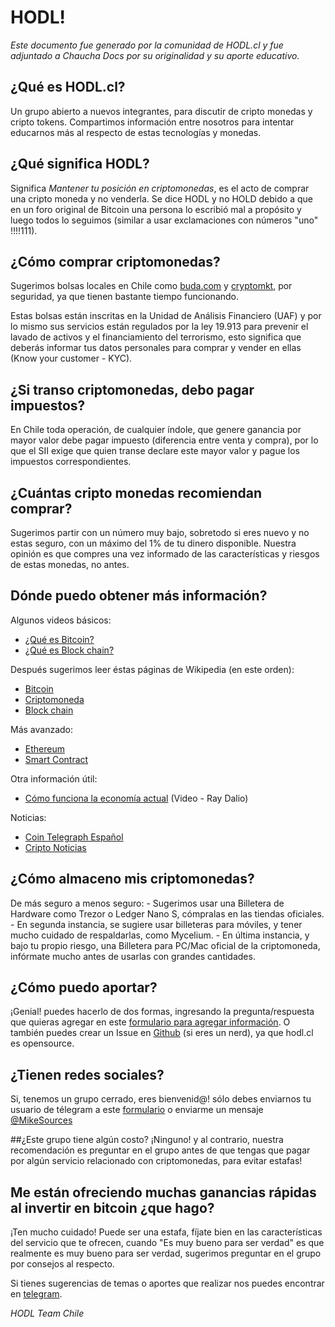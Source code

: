 # HODL!

*Este documento fue generado por la comunidad de HODL.cl y fue adjuntado a Chaucha Docs por su originalidad y su aporte educativo.*

## ¿Qué es HODL.cl?
Un grupo abierto a nuevos integrantes, para discutir de cripto monedas y cripto tokens. Compartimos información entre nosotros para intentar educarnos más al respecto de estas tecnologías y monedas.

## ¿Qué significa HODL?
Significa *Mantener tu posición en criptomonedas*, es el acto de comprar una cripto moneda y no venderla. Se dice HODL y no HOLD debido a que en un foro original de Bitcoin una persona lo escribió mal a propósito y luego todos lo seguimos (similar a usar exclamaciones con números "uno" !!!!111).

## ¿Cómo comprar criptomonedas?
Sugerimos bolsas locales en Chile como [buda.com](https://buda.com) y [cryptomkt](https://cryptomkt.com), por seguridad, ya que tienen bastante tiempo funcionando.

Estas bolsas están inscritas en la Unidad de Análisis Financiero (UAF) y por lo mismo sus servicios están regulados por la ley 19.913 para prevenir el lavado de activos y el financiamiento del terrorismo, esto significa que deberás informar tus datos personales para comprar y vender en ellas (Know your customer - KYC).

## ¿Si transo criptomonedas, debo pagar impuestos?
En Chile toda operación, de cualquier índole, que genere ganancia por mayor valor debe pagar impuesto (diferencia entre venta y compra), por lo que el SII exige que quien transe declare este mayor valor y pague los impuestos correspondientes.

## ¿Cuántas cripto monedas recomiendan comprar?
Sugerimos partir con un número muy bajo, sobretodo si eres nuevo y no estas seguro, con un máximo del 1% de tu dinero disponible. Nuestra opinión es que compres una vez informado de las características y riesgos de estas monedas, no antes.

## Dónde puedo obtener más información?
Algunos videos básicos:

* [¿Qué es Bitcoin?](https://www.youtube.com/watch?v=ceef71b0zSo)
* [¿Qué es Block chain?](https://www.youtube.com/watch?v=MCBCCFxbrBg)

Después sugerimos leer éstas páginas de Wikipedia (en este orden):

* [Bitcoin](https://es.wikipedia.org/wiki/Bitcoin)
* [Criptomoneda](https://es.wikipedia.org/wiki/Criptomoneda)
* [Block chain](https://es.wikipedia.org/wiki/Cadena_de_bloques)

Más avanzado:

* [Ethereum](https://es.wikipedia.org/wiki/Ethereum)
* [Smart Contract](https://es.wikipedia.org/wiki/Contrato_inteligente)

Otra información útil:

* [Cómo funciona la economía actual](https://www.youtube.com/watch?v=npoNbXXS4oQ) (Video - Ray Dalio)

Noticias:

* [Coin Telegraph Español](https://es.cointelegraph.com/)
* [Cripto Noticias](https://criptonoticias.com/)

## ¿Cómo almaceno mis criptomonedas?
De más seguro a menos seguro: - Sugerimos usar una Billetera de Hardware como Trezor o Ledger Nano S, cómpralas en las tiendas oficiales. - En segunda instancia, se sugiere usar billeteras para móviles, y tener mucho cuidado de respaldarlas, como Mycelium. - En última instancia, y bajo tu propio riesgo, una Billetera para PC/Mac oficial de la criptomoneda, infórmate mucho antes de usarlas con grandes cantidades.

## ¿Cómo puedo aportar?
¡Genial! puedes hacerlo de dos formas, ingresando la pregunta/respuesta que quieras agregar en este [formulario para agregar información](https://docs.google.com/forms/d/e/1FAIpQLSf0-7nNbZEdsdEGcSou9TnheMt8xJZIW10EgwXjKR47pjhkSw/viewform?usp=sf_link). O también puedes crear un Issue en [Github](https://github.com/miguelantonio/hodl.cl) (si eres un nerd), ya que hodl.cl es opensource.

## ¿Tienen redes sociales?
Si, tenemos un grupo cerrado, eres bienvenid@! sólo debes enviarnos tu usuario de télegram a este [formulario](https://docs.google.com/forms/d/e/1FAIpQLSf0-7nNbZEdsdEGcSou9TnheMt8xJZIW10EgwXjKR47pjhkSw/viewform?usp=sf_link) o enviarme un mensaje [@MikeSources](https://t.me/MikeSources)

##¿Este grupo tiene algún costo?
¡Ninguno! y al contrario, nuestra recomendación es preguntar en el grupo antes de que tengas que pagar por algún servicio relacionado con criptomonedas, para evitar estafas!

## Me están ofreciendo muchas ganancias rápidas al invertir en bitcoin ¿que hago?
¡Ten mucho cuidado! Puede ser una estafa, fíjate bien en las características del servicio que te ofrecen, cuando "Es muy bueno para ser verdad" es que realmente es muy bueno para ser verdad, sugerimos preguntar en el grupo por consejos al respecto.

Si tienes sugerencias de temas o aportes que realizar nos puedes encontrar en [telegram](https://t.me/chilecrypto).

*HODL Team Chile*

